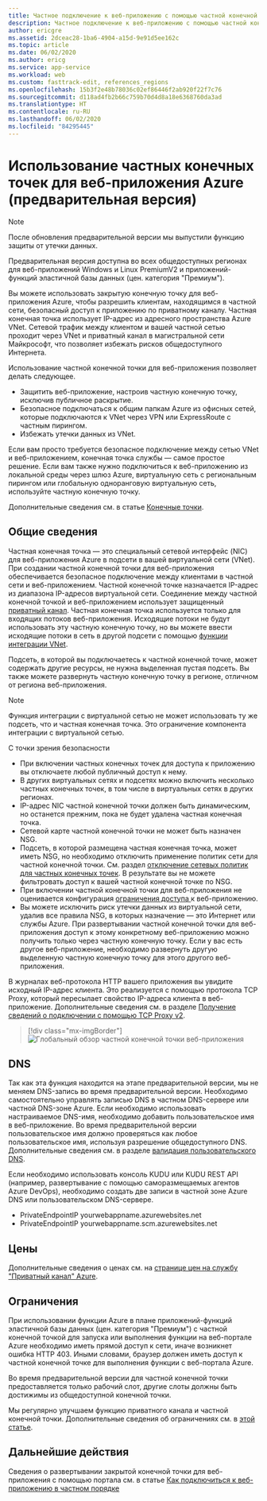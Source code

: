 ```yaml
---
title: Частное подключение к веб-приложению с помощью частной конечной точки Azure
description: Частное подключение к веб-приложению с помощью частной конечной точки Azure
author: ericgre
ms.assetid: 2dceac28-1ba6-4904-a15d-9e91d5ee162c
ms.topic: article
ms.date: 06/02/2020
ms.author: ericg
ms.service: app-service
ms.workload: web
ms.custom: fasttrack-edit, references_regions
ms.openlocfilehash: 15b3f2e48b78036c02ef86446f2ab920f22f7c76
ms.sourcegitcommit: d118ad4fb2b66c759b70d4d8a18e6368760da3ad
ms.translationtype: HT
ms.contentlocale: ru-RU
ms.lasthandoff: 06/02/2020
ms.locfileid: "84295445"
---
```

# <a name="using-private-endpoints-for-azure-web-app-preview"></a>Использование частных конечных точек для веб-приложения Azure (предварительная версия)

> [!Note]
> После обновления предварительной версии мы выпустили функцию защиты от утечки данных.
>
> Предварительная версия доступна во всех общедоступных регионах для веб-приложений Windows и Linux PremiumV2 и приложений-функций эластичной базы данных (цен. категория "Премиум"). 

Вы можете использовать закрытую конечную точку для веб-приложения Azure, чтобы разрешить клиентам, находящимся в частной сети, безопасный доступ к приложению по приватному каналу. Частная конечная точка использует IP-адрес из адресного пространства Azure VNet. Сетевой трафик между клиентом и вашей частной сетью проходит через VNet и приватный канал в магистральной сети Майкрософт, что позволяет избежать рисков общедоступного Интернета.

Использование частной конечной точки для веб-приложения позволяет делать следующее.

- Защитить веб-приложение, настроив частную конечную точку, исключив публичное раскрытие.
- Безопасное подключаться к общим папкам Azure из офисных сетей, которые подключаются к VNet через VPN или ExpressRoute с частным пирингом.
- Избежать утечки данных из VNet. 

Если вам просто требуется безопасное подключение между сетью VNet и веб-приложением, конечная точка службы — самое простое решение. Если вам также нужно подключиться к веб-приложению из локальной среды через шлюз Azure, виртуальную сеть с региональным пирингом или глобальную одноранговую виртуальную сеть, используйте частную конечную точку.  

Дополнительные сведения см. в статье [Конечные точки][serviceendpoint].

## <a name="conceptual-overview"></a>Общие сведения

Частная конечная точка — это специальный сетевой интерфейс (NIC) для веб-приложения Azure в подсети в вашей виртуальной сети (VNet).
При создании частной конечной точки для веб-приложения обеспечивается безопасное подключение между клиентами в частной сети и веб-приложением. Частной конечной точке назначается IP-адрес из диапазона IP-адресов виртуальной сети.
Соединение между частной конечной точкой и веб-приложением использует защищенный [приватный канал][privatelink]. Частная конечная точка используется только для входящих потоков веб-приложения. Исходящие потоки не будут использовать эту частную конечную точку, но вы можете ввести исходящие потоки в сеть в другой подсети с помощью [функции интеграции VNet][vnetintegrationfeature].

Подсеть, в которой вы подключаетесь к частной конечной точке, может содержать другие ресурсы, не нужна выделенная пустая подсеть.
Вы также можете развернуть частную конечную точку в регионе, отличном от региона веб-приложения. 

> [!Note]
>Функция интеграции с виртуальной сетью не может использовать ту же подсеть, что и частная конечная точка. Это ограничение компонента интеграции с виртуальной сетью.

С точки зрения безопасности

- При включении частных конечных точек для доступа к приложению вы отключаете любой публичный доступ к нему.
- В других виртуальных сетях и подсетях можно включить несколько частных конечных точек, в том числе в виртуальных сетях в других регионах.
- IP-адрес NIC частной конечной точки должен быть динамическим, но останется прежним, пока не будет удалена частная конечная точка.
- Сетевой карте частной конечной точки не может быть назначен NSG.
- Подсеть, в которой размещена частная конечная точка, может иметь NSG, но необходимо отключить применение политик сети для частной конечной точки. См. раздел [отключение сетевых политик для частных конечных точек][disablesecuritype]. В результате вы не можете фильтровать доступ к вашей частной конечной точке по NSG.
- При включении частной конечной точки для веб-приложения не оценивается конфигурация [ограничения доступа ][accessrestrictions] к веб-приложению.
- Вы можете исключить риск утечки данных из виртуальной сети, удалив все правила NSG, в которых назначение — это Интернет или службы Azure. При развертывании частной конечной точки для веб-приложения доступ к этому конкретному веб-приложению можно получить только через частную конечную точку. Если у вас есть другое веб-приложение, необходимо развернуть другую выделенную частную конечную точку для этого другого веб-приложения.

В журналах веб-протокола HTTP вашего приложения вы увидите исходный IP-адрес клиента. Это реализуется с помощью протокола TCP Proxy, который пересылает свойство IP-адреса клиента в веб-приложение. Дополнительные сведения см. в разделе [Получение сведений о подключении с помощью TCP Proxy v2][tcpproxy].


  > [!div class="mx-imgBorder"]
  > ![Глобальный обзор частной конечной точки веб-приложения](media/private-endpoint/global-schema-web-app.png)

## <a name="dns"></a>DNS

Так как эта функция находится на этапе предварительной версии, мы не меняем DNS-запись во время предварительной версии. Необходимо самостоятельно управлять записью DNS в частном DNS-сервере или частной DNS-зоне Azure.
Если необходимо использовать настраиваемое DNS-имя, необходимо добавить пользовательское имя в веб-приложение. Во время предварительной версии пользовательское имя должно проверяться как любое пользовательское имя, используя разрешение общедоступного DNS. Дополнительные сведения см. в разделе [валидация пользовательского DNS][dnsvalidation].

Если необходимо использовать консоль KUDU или KUDU REST API (например, развертывание с помощью саморазмещаемых агентов Azure DevOps), необходимо создать две записи в частной зоне Azure DNS или пользовательском DNS-сервере. 
- PrivateEndpointIP yourwebappname.azurewebsites.net 
- PrivateEndpointIP yourwebappname.scm.azurewebsites.net 

## <a name="pricing"></a>Цены

Дополнительные сведения о ценах см. на [странице цен на службу "Приватный канал" Azure][pricing].

## <a name="limitations"></a>Ограничения

При использовании функции Azure в плане приложений-функций эластичной базы данных (цен. категория "Премиум") с частной конечной точкой для запуска или выполнения функции на веб-портале Azure необходимо иметь прямой доступ к сети, иначе возникнет ошибка HTTP 403. Иными словами, браузер должен иметь доступ к частной конечной точке для выполнения функции с веб-портала Azure. 

Во время предварительной версии для частной конечной точки предоставляется только рабочий слот, другие слоты должны быть достижимы из общедоступной конечной точки.

Мы регулярно улучшаем функцию приватного канала и частной конечной точки. Дополнительные сведения об ограничениях см. в [этой статье][pllimitations].

## <a name="next-steps"></a>Дальнейшие действия

Сведения о развертывании закрытой конечной точки для веб-приложения с помощью портала см. в статье [Как подключиться к веб-приложению в частном порядке][howtoguide]




<!--Links-->
[serviceendpoint]: https://docs.microsoft.com/azure/virtual-network/virtual-network-service-endpoints-overview
[privatelink]: https://docs.microsoft.com/azure/private-link/private-link-overview
[vnetintegrationfeature]: https://docs.microsoft.com/azure/app-service/web-sites-integrate-with-vnet
[disablesecuritype]: https://docs.microsoft.com/azure/private-link/disable-private-endpoint-network-policy
[accessrestrictions]: https://docs.microsoft.com/azure/app-service/app-service-ip-restrictions
[tcpproxy]: ../../private-link/private-link-service-overview.md#getting-connection-information-using-tcp-proxy-v2
[dnsvalidation]: https://docs.microsoft.com/azure/app-service/app-service-web-tutorial-custom-domain
[pllimitations]: https://docs.microsoft.com/azure/private-link/private-endpoint-overview#limitations
[pricing]: https://azure.microsoft.com/pricing/details/private-link/
[howtoguide]: https://docs.microsoft.com/azure/private-link/create-private-endpoint-webapp-portal
